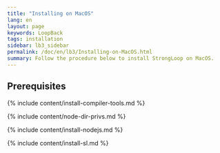 ```yaml
---
title: "Installing on MacOS"
lang: en
layout: page
keywords: LoopBack
tags: installation
sidebar: lb3_sidebar
permalink: /doc/en/lb3/Installing-on-MacOS.html
summary: Follow the procedure below to install StrongLoop on MacOS.
---
```


## Prerequisites

{% include content/install-compiler-tools.md %}

{% include content/node-dir-privs.md %}

{% include content/install-nodejs.md %}

{% include content/install-sl.md %}
